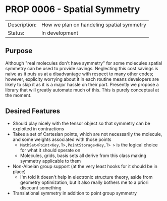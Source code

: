 # PROP 0006 - Spatial Symmetry

|                |                                           |
|:---------------|:------------------------------------------|
| Description:   | How we plan on handeling spatial symmetry |
| Status:        | In development                            |
 

## Purpose
Although "real molecules don't have symmetry" for some molecules spatial symmetry can be used to provide savings.  Neglecting this cost savings is naive as it puts us at a disadvantage with respect to many other codes; however, explicity worrying about it in each routine means developers are likely to skip it as it is a major hassle on their part.  Presently we propose a library that will greatly automate much of this.  This is purely conceptual at the moment.

## Desired Features
* Should play nicely with the tensor object so that symmetry can be exploited in contractions
* Takes a set of Cartesian points, which are not necessarily the molecule, and some weights associated with those points
  * `MathSet<Point<Key,T>,PointStorage<Key,T> >` is the logical choice for what it should operate on
  * Molecules, grids, basis sets all derive from this class making symmetry applicable to them
* Non-Albeian group support (at the very least hooks for it should be in place)
  * I'm told it doesn't help in electronic structure theory, aside from geometry optimization, but it also really bothers me to a     priori discount something
* Translational symmetry in addition to point group symmetry 
